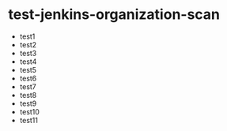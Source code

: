 # test-jenkins-organization-scan

- test1
- test2
- test3
- test4
- test5
- test6
- test7
- test8
- test9
- test10
- test11